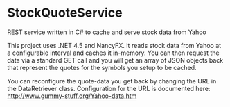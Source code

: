 StockQuoteService
=================

REST service written in C# to cache and serve stock data from Yahoo

This project uses .NET 4.5 and NancyFX.  It reads stock data from Yahoo at a configurable interval and caches it in-memory.  You can then request the data via a standard GET call and you will get an array of JSON objects back that represent the quotes for the symbols you setup to be cached.  

You can reconfigure the quote-data you get back by changing the URL in the DataRetriever class.  Configuration for the URL is documented here:  http://www.gummy-stuff.org/Yahoo-data.htm
